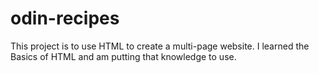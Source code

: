 # odin-recipes
This project is to use HTML to create a multi-page website. I learned the Basics of HTML and am putting that knowledge to use.